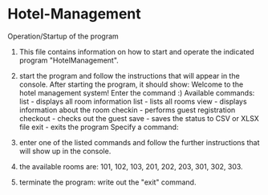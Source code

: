 # Hotel-Management

Operation/Startup of the program

1. This file contains information on how to start and operate the indicated program "HotelManagement".

2. start the program and follow the instructions that will appear in the console.
After starting the program, it should show:
Welcome to the hotel management system!
Enter the command :)
Available commands:
list - displays all room information
list - lists all rooms
view - displays information about the room
checkin - performs guest registration
checkout - checks out the guest
save - saves the status to CSV or XLSX file
exit - exits the program
Specify a command: 

3. enter one of the listed commands and follow the further instructions that will show up in the console.

4. the available rooms are: 101, 102, 103, 201, 202, 203, 301, 302, 303.

5. terminate the program: write out the "exit" command.
